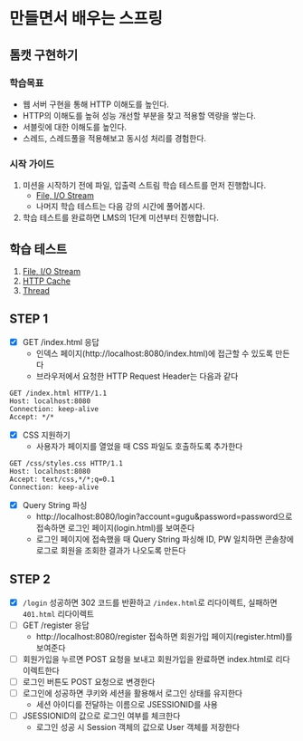 # 만들면서 배우는 스프링

## 톰캣 구현하기

### 학습목표
- 웹 서버 구현을 통해 HTTP 이해도를 높인다.
- HTTP의 이해도를 높혀 성능 개선할 부분을 찾고 적용할 역량을 쌓는다.
- 서블릿에 대한 이해도를 높인다.
- 스레드, 스레드풀을 적용해보고 동시성 처리를 경험한다.

### 시작 가이드
1. 미션을 시작하기 전에 파일, 입출력 스트림 학습 테스트를 먼저 진행합니다.
    - [File, I/O Stream](study/src/test/java/study)
    - 나머지 학습 테스트는 다음 강의 시간에 풀어봅시다.
2. 학습 테스트를 완료하면 LMS의 1단계 미션부터 진행합니다.

## 학습 테스트
1. [File, I/O Stream](study/src/test/java/study)
2. [HTTP Cache](study/src/test/java/cache)
3. [Thread](study/src/test/java/thread)

## STEP 1
- [x] GET /index.html 응답
  - 인덱스 페이지(http://localhost:8080/index.html)에 접근할 수 있도록 만든다
  - 브라우저에서 요청한 HTTP Request Header는 다음과 같다
```http request
GET /index.html HTTP/1.1
Host: localhost:8080
Connection: keep-alive
Accept: */*

```

- [x] CSS 지원하기
  - 사용자가 페이지를 열었을 때 CSS 파일도 호출하도록 추가한다
```http request
GET /css/styles.css HTTP/1.1
Host: localhost:8080
Accept: text/css,*/*;q=0.1
Connection: keep-alive

```

- [x] Query String 파싱
  - http://localhost:8080/login?account=gugu&password=password으로 접속하면 로그인 페이지(login.html)를 보여준다
  - 로그인 페이지에 접속했을 때 Query String 파싱해 ID, PW 일치하면 콘솔창에 로그로 회원을 조회한 결과가 나오도록 만든다

## STEP 2

- [x] `/login` 성공하면 302 코드를 반환하고 `/index.html`로 리다이렉트, 실패하면 `401.html` 리다이렉트
- [ ] GET /register 응답
  - http://localhost:8080/register 접속하면 회원가입 페이지(register.html)를 보여준다
- [ ] 회원가입을 누르면 POST 요청을 보내고 회원가입을 완료하면 index.html로 리다이렉트한다
- [ ] 로그인 버튼도 POST 요청으로 변경한다
- [ ] 로그인에 성공하면 쿠키와 세션을 활용해서 로그인 상태를 유지한다
  - 세션 아이디를 전달하는 이름으로 JSESSIONID를 사용
- [ ] JSESSIONID의 값으로 로그인 여부를 체크한다
  - 로그인 성공 시 Session 객체의 값으로 User 객체를 저장한다
